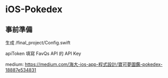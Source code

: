 # iOS-Pokedex

## 事前準備

生成 /final_project/Config.swift

apiToken 填寫 FavQs API 的 API Key

medium: https://medium.com/海大-ios-app-程式設計/寶可夢圖鑑-pokedex-18887e534831
